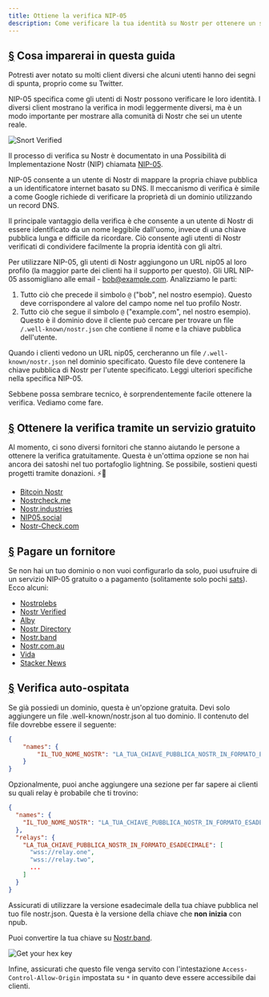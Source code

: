 ```yaml
---
title: Ottiene la verifica NIP-05
description: Come verificare la tua identità su Nostr per ottenere un segno di verifica e un modo più facile per condividere il tuo account.
---
```


## [§](#cosa-imparerai) Cosa imparerai in questa guida

Potresti aver notato su molti client diversi che alcuni utenti hanno dei segni di spunta, proprio come su Twitter.

NIP-05 specifica come gli utenti di Nostr possono verificare le loro identità. I diversi client mostrano la verifica in modi leggermente diversi, ma è un modo importante per mostrare alla comunità di Nostr che sei un utente reale.

![Snort Verified](/images/snort-verified.webp)

Il processo di verifica su Nostr è documentato in una Possibilità di Implementazione Nostr (NIP) chiamata [NIP-05](https://github.com/nostr-protocol/nips/blob/master/05.md).

NIP-05 consente a un utente di Nostr di mappare la propria chiave pubblica a un identificatore internet basato su DNS. Il meccanismo di verifica è simile a come Google richiede di verificare la proprietà di un dominio utilizzando un record DNS.

Il principale vantaggio della verifica è che consente a un utente di Nostr di essere identificato da un nome leggibile dall'uomo, invece di una chiave pubblica lunga e difficile da ricordare. Ciò consente agli utenti di Nostr verificati di condividere facilmente la propria identità con gli altri.

Per utilizzare NIP-05, gli utenti di Nostr aggiungono un URL nip05 al loro profilo (la maggior parte dei clienti ha il supporto per questo). Gli URL NIP-05 assomigliano alle email - bob@example.com. Analizziamo le parti:

1. Tutto ciò che precede il simbolo `@` ("bob", nel nostro esempio). Questo deve corrispondere al valore del campo nome nel tuo profilo Nostr.
1. Tutto ciò che segue il simbolo `@` ("example.com", nel nostro esempio). Questo è il dominio dove il cliente può cercare per trovare un file `/.well-known/nostr.json` che contiene il nome e la chiave pubblica dell'utente.

Quando i clienti vedono un URL nip05, cercheranno un file `/.well-known/nostr.json` nel dominio specificato. Questo file deve contenere la chiave pubblica di Nostr per l'utente specificato. Leggi ulteriori specifiche nella specifica NIP-05.

Sebbene possa sembrare tecnico, è sorprendentemente facile ottenere la verifica. Vediamo come fare.

## [§](#verifica-gratuito) Ottenere la verifica tramite un servizio gratuito

Al momento, ci sono diversi fornitori che stanno aiutando le persone a ottenere la verifica gratuitamente. Questa è un'ottima opzione se non hai ancora dei satoshi nel tuo portafoglio lightning. Se possibile, sostieni questi progetti tramite donazioni. ⚡🤙

-   [Bitcoin Nostr](https://bitcoinnostr.com/)
-   [Nostrcheck.me](https://nostrcheck.me)
-   [Nostr.industries](https://nostr.industries/)
-   [NIP05.social](https://nip05.social)
-   [Nostr-Check.com](https://nostr-check.com/)

## [§](#verifica-a-pagamento) Pagare un fornitore

Se non hai un tuo dominio o non vuoi configurarlo da solo, puoi usufruire di un servizio NIP-05 gratuito o a pagamento (solitamente solo pochi [sats](https://coinmarketcap.com/alexandria/glossary/satoshi-sats)). Ecco alcuni:

-   [Nostrplebs](https://nostrplebs.com)
-   [Nostr Verified](https://nostrverified.com)
-   [Alby](https://getalby.com)
-   [Nostr Directory](https://nostr.directory)
-   [Nostr.band](https://nip05.nostr.band)
-   [Nostr.com.au](https://nostr.com.au)
-   [Vida](https://Vida.page)
-   [Stacker News](https://stacker.news)

## [§](#verifica-auto-ospitata) Verifica auto-ospitata

Se già possiedi un dominio, questa è un'opzione gratuita. Devi solo aggiungere un file .well-known/nostr.json al tuo dominio. Il contenuto del file dovrebbe essere il seguente:

```json
{
    "names": {
        "IL_TUO_NOME_NOSTR": "LA_TUA_CHIAVE_PUBBLICA_NOSTR_IN_FORMATO_ESADECIMALE"
    }
}
```

Opzionalmente, puoi anche aggiungere una sezione per far sapere ai clienti su quali relay è probabile che ti trovino:

```json
{
  "names": {
    "IL_TUO_NOME_NOSTR": "LA_TUA_CHIAVE_PUBBLICA_NOSTR_IN_FORMATO_ESADECIMALE"
  },
  "relays": {
    "LA_TUA_CHIAVE_PUBBLICA_NOSTR_IN_FORMATO_ESADECIMALE": [
      "wss://relay.one",
      "wss://relay.two",
      ...
    ]
  }
}
```

Assicurati di utilizzare la versione esadecimale della tua chiave pubblica nel tuo file nostr.json. Questa è la versione della chiave che **non inizia** con npub.

Puoi convertire la tua chiave su [Nostr.band](https://nostr.band).

![Get your hex key](/images/get-hex-key.webp)

Infine, assicurati che questo file venga servito con l'intestazione `Access-Control-Allow-Origin` impostata su `*` in quanto deve essere accessibile dai clienti.
